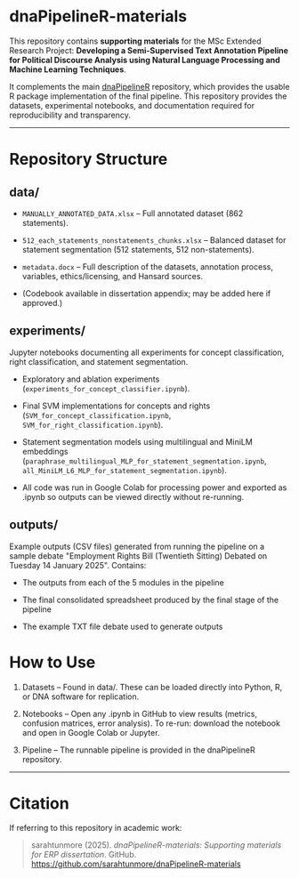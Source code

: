 # dnaPipelineR-materials

This repository contains **supporting materials** for the MSc Extended Research Project:
**Developing a Semi-Supervised Text Annotation Pipeline for Political Discourse Analysis using Natural Language Processing and Machine Learning Techniques**.  

It complements the main [dnaPipelineR](https://github.com/sarahtunmore/dnaPipelineR) repository, which provides the usable R package implementation of the final pipeline.
This repository provides the datasets, experimental notebooks, and documentation required for reproducibility and transparency.

---

# Repository Structure

## data/

- `MANUALLY_ANNOTATED_DATA.xlsx` – Full annotated dataset (862 statements).

- `512_each_statements_nonstatements_chunks.xlsx` – Balanced dataset for statement segmentation (512 statements, 512 non-statements).

- `metadata.docx` – Full description of the datasets, annotation process, variables, ethics/licensing, and Hansard sources.

- (Codebook available in dissertation appendix; may be added here if approved.)

## experiments/
Jupyter notebooks documenting all experiments for concept classification, right classification, and statement segmentation.

- Exploratory and ablation experiments (`experiments_for_concept_classifier.ipynb`).

- Final SVM implementations for concepts and rights (`SVM_for_concept_classification.ipynb`, `SVM_for_right_classification.ipynb`).

- Statement segmentation models using multilingual and MiniLM embeddings (`paraphrase_multilingual_MLP_for_statement_segmentation.ipynb`, `all_MiniLM_L6_MLP_for_statement_segmentation.ipynb`).

- All code was run in Google Colab for processing power and exported as .ipynb so outputs can be viewed directly without re-running.

## outputs/
Example outputs (CSV files) generated from running the pipeline on a sample debate "Employment Rights Bill (Twentieth Sitting) Debated on Tuesday 14 January 2025". Contains:

- The outputs from each of the 5 modules in the pipeline
  
- The final consolidated spreadsheet produced by the final stage of the pipeline
  
- The example TXT file debate used to generate outputs

# How to Use
1) Datasets – Found in data/. These can be loaded directly into Python, R, or DNA software for replication.

2) Notebooks – Open any .ipynb in GitHub to view results (metrics, confusion matrices, error analysis). To re-run: download the notebook and open in Google Colab or Jupyter.

3) Pipeline – The runnable pipeline is provided in the dnaPipelineR repository.

---

# Citation

If referring to this repository in academic work:

> sarahtunmore (2025). *dnaPipelineR-materials: Supporting materials for ERP dissertation*. GitHub. https://github.com/sarahtunmore/dnaPipelineR-materials
